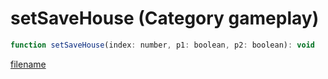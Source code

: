 # setSaveHouse (Category gameplay)

```js
function setSaveHouse(index: number, p1: boolean, p2: boolean): void
```

[filename](setSaveHouse_m.md ':include')